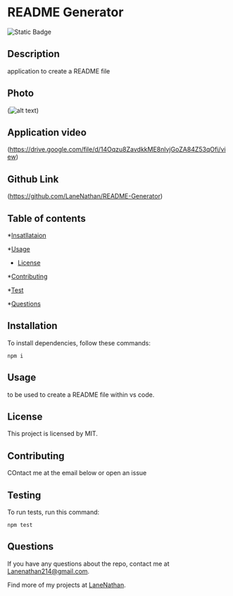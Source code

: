 # README Generator
![Static Badge](https://img.shields.io/badge/license-MIT-green.svg)

## Description

application to create a README file


## Photo

(![alt text](image.png))


## Application video

(https://drive.google.com/file/d/14Oqzu8ZavdkkME8nlvjGoZA84Z53qOfi/view)

## Github Link

(https://github.com/LaneNathan/README-Generator)

## Table of contents

*[Insatllataion](#installation)

*[Usage](#Usage)


* [License](#license)


*[Contributing](#contibuting)

*[Test](#test)

*[Questions](#questions)

## Installation

To install dependencies, follow these commands:

```
npm i
```

## Usage

to be used to create a README file within vs code.

## License

  This project is licensed by MIT.

## Contributing

COntact me at the email below or open an issue

## Testing

To run tests, run this command:

```
npm test
```

## Questions

If you have any questions about the repo, contact me at Lanenathan214@gmail.com.

Find more of my projects at [LaneNathan](https://github.com/LaneNathan/).


